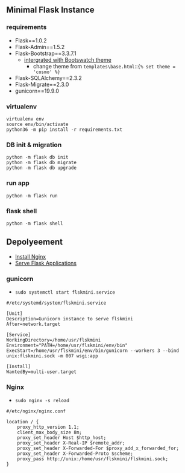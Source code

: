 
## Minimal Flask Instance

### requirements
- Flask==1.0.2
- Flask-Admin==1.5.2
- Flask-Bootstrap==3.3.7.1
    - [intergrated with Bootswatch theme](https://bootswatch.com/)
        - change theme from `templates\base.html`::`{% set theme = 'cosmo' %}`
- Flask-SQLAlchemy==2.3.2
- Flask-Migrate==2.3.0 
- gunicorn==19.9.0

### virtualenv
```
virtualenv env
source env/bin/activate
python36 -m pip install -r requirements.txt
```

### DB init & migration
```
python -m flask db init
python -m flask db migrate
python -m flask db upgrade
```

### run app
```
python -m flask run
```

### flask shell
```
python -m flask shell
```

## Depolyeement
- [Install Nginx](https://www.digitalocean.com/community/tutorials/how-to-install-nginx-on-centos-7)
- [Serve Flask Applications](https://www.digitalocean.com/community/tutorials/how-to-serve-flask-applications-with-gunicorn-and-nginx-on-ubuntu-18-04)

### gunicorn
- `sudo systemctl start flskmini.service`

```
#/etc/systemd/system/flskmini.service

[Unit]
Description=Gunicorn instance to serve flskmini
After=network.target

[Service]
WorkingDirectory=/home/usr/flskmini
Environment="PATH=/home/usr/flskmini/env/bin"
ExecStart=/home/usr/flskmini/env/bin/gunicorn --workers 3 --bind unix:flskmini.sock -m 007 wsgi:app

[Install]
WantedBy=multi-user.target

```

### Nginx
- `sudo nginx -s reload`
```
#/etc/nginx/nginx.conf

location / {
    proxy_http_version 1.1;
    client_max_body_size 8m;    
    proxy_set_header Host $http_host;
    proxy_set_header X-Real-IP $remote_addr;
    proxy_set_header X-Forwarded-For $proxy_add_x_forwarded_for;
    proxy_set_header X-Forwarded-Proto $scheme;
	proxy_pass http://unix:/home/usr/flskmini/flskmini.sock;
}
```